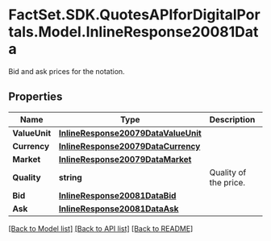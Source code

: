 # FactSet.SDK.QuotesAPIforDigitalPortals.Model.InlineResponse20081Data
Bid and ask prices for the notation.

## Properties

Name | Type | Description | Notes
------------ | ------------- | ------------- | -------------
**ValueUnit** | [**InlineResponse20079DataValueUnit**](InlineResponse20079DataValueUnit.md) |  | [optional] 
**Currency** | [**InlineResponse20079DataCurrency**](InlineResponse20079DataCurrency.md) |  | [optional] 
**Market** | [**InlineResponse20079DataMarket**](InlineResponse20079DataMarket.md) |  | [optional] 
**Quality** | **string** | Quality of the price. | [optional] 
**Bid** | [**InlineResponse20081DataBid**](InlineResponse20081DataBid.md) |  | [optional] 
**Ask** | [**InlineResponse20081DataAsk**](InlineResponse20081DataAsk.md) |  | [optional] 

[[Back to Model list]](../README.md#documentation-for-models) [[Back to API list]](../README.md#documentation-for-api-endpoints) [[Back to README]](../README.md)

